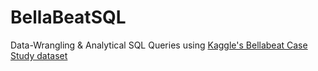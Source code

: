 # BellaBeatSQL
Data-Wrangling &amp; Analytical SQL Queries using [Kaggle's Bellabeat Case Study dataset](https://www.kaggle.com/datasets/tannercaldemone/bellabeat-case-study?resource=download&select=Bellabeat+Case+Study.pptx)
